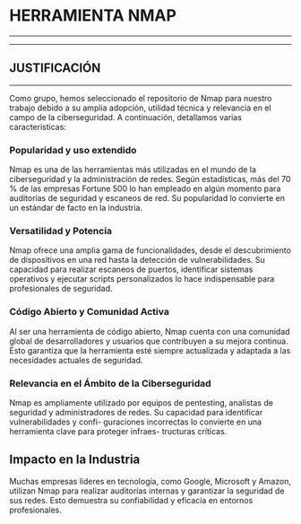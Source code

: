 # **HERRAMIENTA NMAP**
***
---
## JUSTIFICACIÓN 
***
Como grupo, hemos seleccionado el repositorio de Nmap para nuestro trabajo debido
a su amplia adopción, utilidad técnica y relevancia en el campo de la ciberseguridad.
A continuación, detallamos varias características:

### Popularidad y  uso extendido 
Nmap es una de las herramientas más utilizadas en el mundo de la ciberseguridad y
la administración de redes. Según estadísticas, más del 70 % de las empresas Fortune
500 lo han empleado en algún momento para auditorías de seguridad y escaneos de
red. Su popularidad lo convierte en un estándar de facto en la industria.

### Versatilidad y Potencia 
Nmap ofrece una amplia gama de funcionalidades, desde
el descubrimiento de dispositivos en una red hasta la detección de vulnerabilidades.
Su capacidad para realizar escaneos de puertos, identificar sistemas operativos y
ejecutar scripts personalizados lo hace indispensable para profesionales de seguridad.

### Código Abierto y Comunidad Activa
Al ser una herramienta de código abierto, Nmap cuenta con una comunidad global
de desarrolladores y usuarios que contribuyen a su mejora continua. Esto garantiza
que la herramienta esté siempre actualizada y adaptada a las necesidades actuales
de seguridad.

### Relevancia en el Ámbito de la Ciberseguridad
Nmap es ampliamente utilizado por equipos de pentesting, analistas de seguridad
y administradores de redes. Su capacidad para identificar vulnerabilidades y confi-
guraciones incorrectas lo convierte en una herramienta clave para proteger infraes-
tructuras críticas.

## Impacto en la Industria
Muchas empresas líderes en tecnología, como Google, Microsoft y Amazon, utilizan
Nmap para realizar auditorías internas y garantizar la seguridad de sus redes. Esto
demuestra su confiabilidad y eficacia en entornos profesionales.
